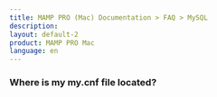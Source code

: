 ```yaml
---
title: MAMP PRO (Mac) Documentation > FAQ > MySQL
description: 
layout: default-2
product: MAMP PRO Mac
language: en
---
```


### Where is my my.cnf file located? 
